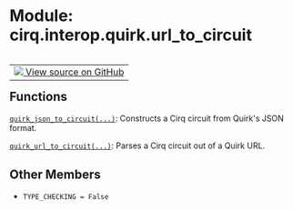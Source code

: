 <div itemscope itemtype="http://developers.google.com/ReferenceObject">
<meta itemprop="name" content="cirq.interop.quirk.url_to_circuit" />
<meta itemprop="path" content="Stable" />
<meta itemprop="property" content="TYPE_CHECKING"/>
</div>

# Module: cirq.interop.quirk.url_to_circuit

<!-- Insert buttons and diff -->

<table class="tfo-notebook-buttons tfo-api" align="left">

<td>
  <a target="_blank" href="https://github.com/quantumlib/cirq/tree/master/cirq/interop/quirk/url_to_circuit.py">
    <img src="https://www.tensorflow.org/images/GitHub-Mark-32px.png" />
    View source on GitHub
  </a>
</td>
</table>







## Functions

[`quirk_json_to_circuit(...)`](../../../cirq/interop/quirk_json_to_circuit.md): Constructs a Cirq circuit from Quirk's JSON format.

[`quirk_url_to_circuit(...)`](../../../cirq/interop/quirk_url_to_circuit.md): Parses a Cirq circuit out of a Quirk URL.

## Other Members

* `TYPE_CHECKING = False` <a id="TYPE_CHECKING"></a>
